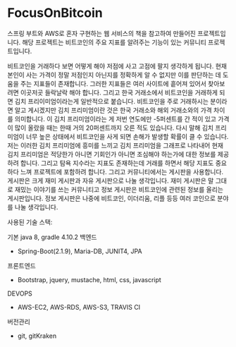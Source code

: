 # FocusOnBitcoin
스프링 부트와 AWS로 혼자 구현하는 웹 서비스의 책을 참고하여 만들어진 프로젝트입니다. 해당 프로젝트는 비트코인의 주요 지표를 알려주는 기능이 있는 커뮤니티 프로젝트입니다.

비트코인을 거래하다 보면 어떻게 해야 저점에 사고 고점에 팔지 생각하게 됩니다. 현재 본인이 사는 가격이 정말 저점인지 아닌지를 정확하게 알 수 없지만 이를 판단하는 데 도움을 주는 지표들이 존재합니다.
그러한 지표들은 여러 사이트에 흩어져 있어서 찾아보려면 이곳저곳 들락날락 해야 합니다. 그리고 한국 거래소에서 비트코인을 거래하게 되면 김치 프리이미엄이라는게 일반적으로 붙습니다.
비트코인을 주로 거래하시는 분이라면 알고 게시겠지만 김치 프리미엄이란 것은 한국 거래소와 해외 거래소와의 가격 차이를 의미합니다. 이 김치 프리미엄이라는 게 저번 연도에만 -5퍼센트를 간 적이 있고
가격이 많이 올랐을 때는 한때 거의 20퍼센트까지 오른 적도 있습니다. 다시 말해 김치 프리미엄이 너무 높은 상태에서 비트코인을 사게 되면 손해가 발생할 확률이 클 수 있습니다. 저는 이러한 김치 프리미엄에
흥미를 느끼고 김치 프리미엄을 그래프로 나타내어 현재 김치 프리미엄은 적당한가 아니면 기회인가 아니면 조심해야 하는가에 대한 정보를 제공하려 합니다. 그리고 탐욕 지수라는 지표도 존재하는데 거래를
하면서 해당 지표도 중요하다 느껴 프로젝트에 포함하려 합니다. 그리고 커뮤니티에서는 게시판을 사용합니다. 게시판은 크게 재미 게시판과 자유 게시판으로 나눌 생각입니다.
재미 게시판은 말 그대로 재밌는 이야기를 쓰는 커뮤니티고 정보 게시판은 비트코인에 관련된 정보를 올리는 게시판입니다. 정보 게시판은 나중에 비트코인, 이더리움, 리플 등등 여러 코인으로 분야를
나눌 생각입니다.

사용된 기술 스택: 

기본
java 8, gradle 4.10.2
백엔드
   - Spring-Boot(2.1.9), Maria-DB, JUNIT4, JPA

프론트엔드
   - Bootstrap, jquery, mustache, html, css, javascript

DEVOPS
  - AWS-EC2, AWS-RDS, AWS-S3, TRAVIS CI
  
버전관리 
  - git, gitKraken
